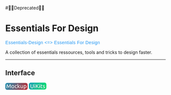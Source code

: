 #:no_entry_sign::no_entry_sign:Deprecated:no_entry_sign::no_entry_sign:

# Essentials For Design
<span style="font-family:Arial;color:#2196F3;letter-spacing:0.4px;">Essentials-Design <=> Essentials For Design</span>

A collection of essentials ressources, tools and tricks to design faster.
***
## Interface
<a href="dir/Interface/Mockup.md"><img width="70" src="res/Mockup.png"></img></a>
<a><img width="55" src="res/UiKits.png"></img></a>
